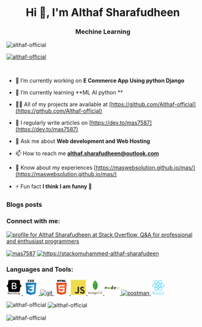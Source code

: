 <h1 align="center">Hi 👋, I'm Althaf Sharafudheen</h1>
<h3 align="center">Mechine Learning</h3>

<p align="left"> <img src="https://komarev.com/ghpvc/?username=althaf-official&label=Profile%20views&color=0e75b6&style=flat" alt="althaf-official" /> </p>

<p align="left"> <a href="https://github.com/ryo-ma/github-profile-trophy"><img src="https://github-profile-trophy.vercel.app/?username=althaf-official" alt="althaf-official" /></a> </p>

<p align="left"> <a href="https://twitter.com/" target="blank"><img src="https://img.shields.io/twitter/follow/?logo=twitter&style=for-the-badge" alt="" /></a> </p>

- 🔭 I’m currently working on **E Commerce App Using python Django**

- 🌱 I’m currently learning **ML AI python **

- 👨‍💻 All of my projects are available at [https://github.com/Althaf-official](https://github.com/Althaf-official)

- 📝 I regularly write articles on [https://dev.to/mas7587](https://dev.to/mas7587)

- 💬 Ask me about **Web development and Web Hosting**
              

- 📫 How to reach me **althaf.sharafudheen@outlook.com**

- 📄 Know about my experiences [https://maswebsolution.github.io/mas/](https://maswebsolution.github.io/mas/)

- ⚡ Fun fact **I think I am funny 🤣**

### Blogs posts
<!-- BLOG-POST-LIST:START -->
<!-- BLOG-POST-LIST:END -->

<h3 align="left">Connect with me:</h3>
<p align="left">

<a href="https://stackoverflow.com/users/20074572/althaf-sharafudheen"><img src="https://stackoverflow.com/users/flair/20074572.png" width="208" height="58" alt="profile for Althaf Sharafudheen at Stack Overflow, Q&amp;A for professional and enthusiast programmers" title="profile for Althaf Sharafudheen at Stack Overflow, Q&amp;A for professional and enthusiast programmers"></a>

<a href="https://dev.to/mas7587" target="blank"><img align="center" src="https://raw.githubusercontent.com/rahuldkjain/github-profile-readme-generator/master/src/images/icons/Social/devto.svg" alt="mas7587" height="30" width="40" /></a>
<a href="https://stackoverflow.com/users/https://stackomuhammed-althaf-sharafudeen" target="blank"><img align="center" src="https://raw.githubusercontent.com/rahuldkjain/github-profile-readme-generator/master/src/images/icons/Social/stack-overflow.svg" alt="https://stackomuhammed-althaf-sharafudeen" height="30" width="40" /></a>
</p>

<h3 align="left">Languages and Tools:</h3>
<p align="left"> <a href="https://getbootstrap.com" target="_blank" rel="noreferrer"> <img src="https://raw.githubusercontent.com/devicons/devicon/master/icons/bootstrap/bootstrap-plain-wordmark.svg" alt="bootstrap" width="40" height="40"/> </a> <a href="https://www.w3schools.com/css/" target="_blank" rel="noreferrer"> <img src="https://raw.githubusercontent.com/devicons/devicon/master/icons/css3/css3-original-wordmark.svg" alt="css3" width="40" height="40"/> </a> <a href="https://git-scm.com/" target="_blank" rel="noreferrer"> <img src="https://www.vectorlogo.zone/logos/git-scm/git-scm-icon.svg" alt="git" width="40" height="40"/> </a> <a href="https://www.w3.org/html/" target="_blank" rel="noreferrer"> <img src="https://raw.githubusercontent.com/devicons/devicon/master/icons/html5/html5-original-wordmark.svg" alt="html5" width="40" height="40"/> </a> <a href="https://developer.mozilla.org/en-US/docs/Web/JavaScript" target="_blank" rel="noreferrer"> <img src="https://raw.githubusercontent.com/devicons/devicon/master/icons/javascript/javascript-original.svg" alt="javascript" width="40" height="40"/> </a> <a href="https://www.mongodb.com/" target="_blank" rel="noreferrer"> <img src="https://raw.githubusercontent.com/devicons/devicon/master/icons/mongodb/mongodb-original-wordmark.svg" alt="mongodb" width="40" height="40"/> </a> <a href="https://nodejs.org" target="_blank" rel="noreferrer"> <img src="https://raw.githubusercontent.com/devicons/devicon/master/icons/nodejs/nodejs-original-wordmark.svg" alt="nodejs" width="40" height="40"/> </a> <a href="https://postman.com" target="_blank" rel="noreferrer"> <img src="https://www.vectorlogo.zone/logos/getpostman/getpostman-icon.svg" alt="postman" width="40" height="40"/> </a> <a href="https://reactjs.org/" target="_blank" rel="noreferrer"> <img src="https://raw.githubusercontent.com/devicons/devicon/master/icons/react/react-original-wordmark.svg" alt="react" width="40" height="40"/> </a> </p>

<p><img align="left" src="https://github-readme-stats.vercel.app/api/top-langs?username=althaf-official&show_icons=true&locale=en&layout=compact" alt="althaf-official" /></p>

<p>&nbsp;<img align="center" src="https://github-readme-stats.vercel.app/api?username=althaf-official&show_icons=true&locale=en" alt="althaf-official" /></p>

<p><img align="center" src="https://github-readme-streak-stats.herokuapp.com/?user=althaf-official&" alt="althaf-official" /></p>
